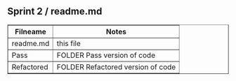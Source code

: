 
<html>
<head>

</head>
<body>
   <h2>Sprint 2 / readme.md</h2>
<table width="100%" border="1" style="border-collapse:collapse;">
<thead><tr>
   <th><strong>Filneame</strong></th>
   <th><strong>Notes</strong></th>
</thead>
      </tr>
   <td>readme.md</td>
   <td>this file</td>
      </tr>
   <td>Pass</td>
   <td>FOLDER Pass version of code</td>
       </tr>
   <td>Refactored</td>
   <td>FOLDER Refactored version of code</td>

 
</table>
